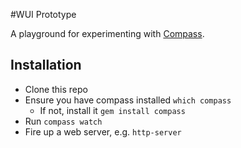#WUI Prototype

A playground for experimenting with [Compass](http://compass-style.org).

## Installation

* Clone this repo
* Ensure you have compass installed `which compass`
  * If not, install it `gem install compass`
* Run `compass watch`
* Fire up a web server, e.g. `http-server`
